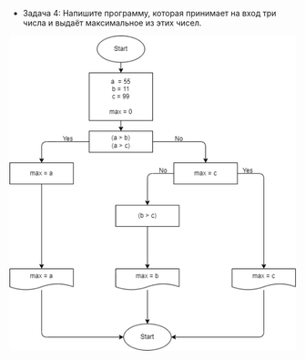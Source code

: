 - Задача 4: Напишите программу, которая принимает на вход три числа и выдаёт максимальное из этих чисел.

![Ссылка на блок-схему](diagram.drawio.png)